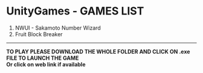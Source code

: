 # UnityGames - GAMES LIST 
<ol>
  <li> NWUI - Sakamoto Number Wizard </li>
  <li> Fruit Block Breaker </li>
</ol>
<hr/>
<strong>TO PLAY PLEASE DOWNLOAD THE WHOLE FOLDER AND CLICK ON .exe FILE TO LAUNCH THE GAME</strong>
</br> <b>Or click on web link if available</b>

